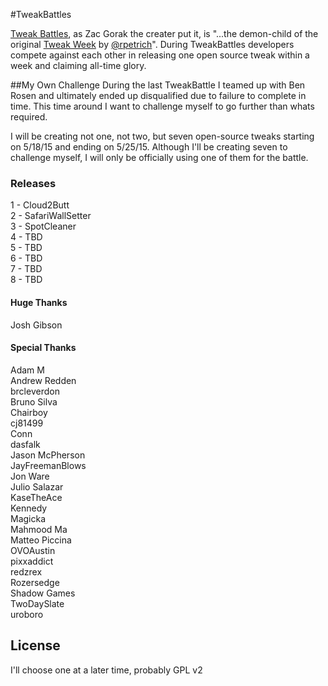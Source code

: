 #TweakBattles

[Tweak Battles](https://www.tweakbattles.com), as Zac Gorak the creater put it, is "...the demon-child of the original [Tweak Week](https://tweakweek.com/) by [@rpetrich](https://twitter.com/rpetrich)". During TweakBattles developers compete against each other in releasing one open source tweak within a week and claiming all-time glory.

##My Own Challenge
During the last TweakBattle I teamed up with Ben Rosen and ultimately ended up disqualified due to failure to complete in time. This time around I want to challenge myself to go further than whats required.

I will be creating not one, not two, but seven open-source tweaks starting on 5/18/15 and ending on 5/25/15. Although I'll be creating seven to challenge myself, I will only be officially using one of them for the battle.

### Releases
1 - Cloud2Butt  
2 - SafariWallSetter  
3 - SpotCleaner  
4 - TBD  
5 - TBD  
6 - TBD  
7 - TBD  
8 - TBD  

#### Huge Thanks
Josh Gibson

#### Special Thanks
Adam M  
Andrew Redden  
brcleverdon  
Bruno Silva  
Chairboy  
cj81499  
Conn  
dasfalk  
Jason McPherson  
JayFreemanBlows  
Jon Ware  
Julio Salazar  
KaseTheAce  
Kennedy  
Magicka  
Mahmood Ma  
Matteo Piccina  
OVOAustin  
pixxaddict  
redzrex  
Rozersedge  
Shadow Games  
TwoDaySlate  
uroboro

License
----
I'll choose one at a later time, probably GPL v2
